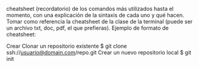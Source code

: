 cheatsheet (recordatorio) de los comandos más utilizados hasta el momento, con una explicación de la sintaxis de cada uno y qué hacen. Tomar como referencia la cheatsheet de la clase de la terminal (puede ser un archivo txt, doc, pdf, el que prefieras). Ejemplo de formato de cheatsheet:

Crear
Clonar un repositorio existente
$ git clone ssh://usuario@domain.com/repo.git
Crear un nuevo repositorio local
$ git init
